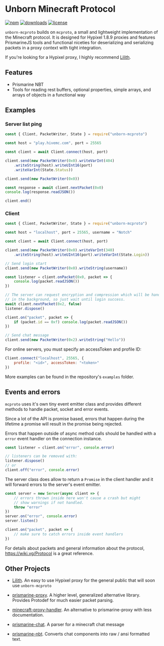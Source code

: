 # Unborn Minecraft Protocol

[![npm](https://img.shields.io/npm/v/unborn-mcproto.svg)](https://www.npmjs.com/package/unborn-mcproto)
[![downloads](https://img.shields.io/npm/dm/unborn-mcproto.svg)](https://www.npmjs.com/package/unborn-mcproto)
[![license](https://img.shields.io/npm/l/unborn-mcproto.svg)](https://github.com/GhqstMC/unborn-mcproto/blob/master/LICENSE)

`unborn-mcproto` builds on `mcproto`, a small and lightweight implementation of the Minecraft protocol. It is designed for Hypixel 1.8.9 proxies and features PrismarineJS tools and functional niceties for deserializing and serializing packets in a proxy context with tight integration.

If you're looking for a Hypixel proxy, I highly recommend [Lilith](https://discord.gg/lilith).

## Features

- Prismarine NBT
- Tools for reading rest buffers, optional properties, simple arrays, and arrays of objects in a functional way

## Examples

### Server list ping

```js
const { Client, PacketWriter, State } = require("unborn-mcproto")

const host = "play.hivemc.com", port = 25565

const client = await Client.connect(host, port)

client.send(new PacketWriter(0x0).writeVarInt(404)
    .writeString(host).writeUInt16(port)
    .writeVarInt(State.Status))

client.send(new PacketWriter(0x0))

const response = await client.nextPacket(0x0)
console.log(response.readJSON())

client.end()
```

### Client

```js
const { Client, PacketWriter, State } = require("unborn-mcproto")

const host = "localhost", port = 25565, username = "Notch"

const client = await Client.connect(host, port)

client.send(new PacketWriter(0x0).writeVarInt(340)
    .writeString(host).writeUInt16(port).writeVarInt(State.Login))

// Send login start
client.send(new PacketWriter(0x0).writeString(username))

const listener = client.onPacket(0x0, packet => {
    console.log(packet.readJSON())
})

// The server can request encryption and compression which will be handled
// in the background, so just wait until login success.
await client.nextPacket(0x2, false)
listener.dispose()

client.on("packet", packet => {
    if (packet.id == 0xf) console.log(packet.readJSON())
})

// Send chat message
client.send(new PacketWriter(0x2).writeString("Hello"))
```

For online servers, you must specify an accessToken and profile ID:

```js
Client.connect("localhost", 25565, {
    profile: "<id>", accessToken: "<token>"
})
```

More examples can be found in the repository's `examples` folder.

## Events and errors

`mcproto` uses it's own tiny event emitter class and provides different methods
to handle packet, socket and error events.

Since a lot of the API is promise based, errors that happen during the lifetime
a promise will result in the promise being rejected.

Errors that happen outside of async method calls should be handled with a `error`
event handler on the connection instance.

```js
const listener = client.on("error", console.error)

// listeners can be removed with:
listener.dispose()
// or
client.off("error", console.error)
```

The server class does allow to return a `Promise` in the client handler and
it will forward errors to the server's event emitter.

```js
const server = new Server(async client => {
    // errors thrown inside here won't cause a crash but might
    // show warnings if not handled.
    throw "error"
})
server.on("error", console.error)
server.listen()
```

```js
client.on("packet", packet => {
    // make sure to catch errors inside event handlers
})
```

For details about packets and general information about the protocol,
https://wiki.vg/Protocol is a great reference.

## Other Projects

- [Lilith](https://discord.gg/lilith). An easy to use Hypixel proxy for the general public that will soon use `unborn-mcproto`

- [prismarine-proxy](https://github.com/PrismarineJS/prismarine-proxy). A higher level, generalized alternative library. Provides Protodef for much easier packet parsing.
- [minecraft-proxy-handler](https://github.com/u9g/minecraft-proxy-handler). An alternative to prismarine-proxy with less documentation.
- [prismarine-chat](https://github.com/PrismarineJS/prismarine-chat). A parser for a minecraft chat message
- [prismarine-nbt](https://github.com/PrismarineJS/prismarine-nbt). Converts
  chat components into raw / ansi formatted text.
